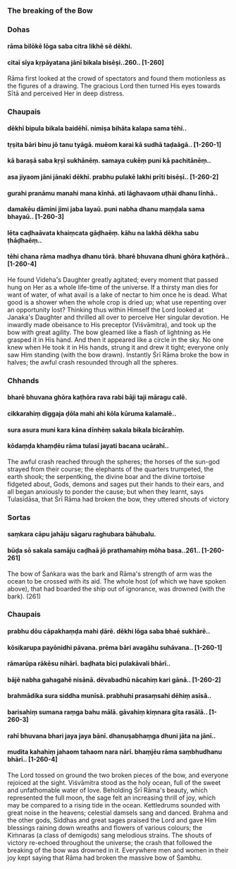 ### The breaking of the Bow

### Dohas

#### rāma bilōkē lōga saba citra likhē sē dēkhi.
#### citaī sīya kṛpāyatana jānī bikala bisēṣi..260.. [1-260]

Rāma first looked at the crowd of spectators and found them motionless as the figures of a drawing. The gracious Lord then turned His eyes towards Sītā and perceived Her in deep distress.

### Chaupais

#### dēkhī bipula bikala baidēhī. nimiṣa bihāta kalapa sama tēhī..
#### tṛṣita bāri binu jō tanu tyāgā. muēom karai kā sudhā taḍaāgā.. [1-260-1]
#### kā baraṣā saba kṛṣī sukhānēṃ. samaya cukēṃ puni kā pachitānēṃ..
#### asa jiyaom jāni jānakī dēkhī. prabhu pulakē lakhi prīti bisēṣī.. [1-260-2]
#### gurahi pranāmu manahi mana kīnhā. ati lāghavaom uṭhāi dhanu līnhā..
#### damakēu dāmini jimi jaba layaū. puni nabha dhanu maṃḍala sama bhayaū.. [1-260-3]
#### lēta caḍhaāvata khaiṃcata gāḍhaēṃ. kāhu na lakhā dēkha sabu ṭhāḍhaēṃ..
#### tēhi chana rāma madhya dhanu tōrā. bharē bhuvana dhuni ghōra kaṭhōrā.. [1-260-4]

He found Videha's Daughter greatly agitated; every moment that passed hung on Her as a whole life-time of the universe. If a thirsty man dies for want of water, of what avail is a lake of nectar to him once he is dead. What good is a shower when the whole crop is dried up; what use repenting over an opportunity lost? Thinking thus within Himself the Lord looked at Janaka's Daughter and thrilled all over to perceive Her singular devotion. He inwardly made obeisance to His preceptor (Viśvāmitra), and took up the bow with great agility. The bow gleamed like a flash of lightning as He grasped it in His hand. And then it appeared like a circle in the sky. No one knew when He took it in His hands, strung it and drew it tight; everyone only saw Him standing (with the bow drawn). Instantly Śrī Rāma broke the bow in halves; the awful crash resounded through all the spheres.

### Chhands

#### bharē bhuvana ghōra kaṭhōra rava rabi bāji taji māragu calē.
#### cikkarahiṃ diggaja ḍōla mahi ahi kōla kūruma kalamalē..
#### sura asura muni kara kāna dīnhēṃ sakala bikala bicārahīṃ.
#### kōdaṃḍa khaṃḍēu rāma tulasī jayati bacana ucārahī..

The awful crash reached through the spheres; the horses of the sun-god strayed from their course; the elephants of the quarters trumpeted, the earth shook; the serpentking, the divine boar and the divine tortoise fidgeted about, Gods, demons and sages put their hands to their ears, and all began anxiously to ponder the cause; but when they learnt, says Tulasīdāsa, that Śrī Rāma had broken the bow, they uttered shouts of victory

### Sortas

#### saṃkara cāpu jahāju sāgaru raghubara bāhubalu.
#### būḍa sō sakala samāju caḍhaā jō prathamahiṃ mōha basa..261.. [1-260-261]

The bow of Śaṅkara was the bark and Rāma's strength of arm was the ocean to be crossed with its aid. The whole host (of which we have spoken above), that had boarded the ship out of ignorance, was drowned (with the bark). (261)

### Chaupais

#### prabhu dōu cāpakhaṃḍa mahi ḍārē. dēkhi lōga saba bhaē sukhārē..
#### kōsikarupa payōnidhi pāvana. prēma bāri avagāhu suhāvana.. [1-260-1]
#### rāmarūpa rākēsu nihārī. baḍhata bīci pulakāvali bhārī..
#### bājē nabha gahagahē nisānā. dēvabadhū nācahiṃ kari gānā.. [1-260-2]
#### brahmādika sura siddha munīsā. prabhuhi prasaṃsahi dēhiṃ asīsā..
#### barisahiṃ sumana raṃga bahu mālā. gāvahiṃ kiṃnara gīta rasālā.. [1-260-3]
#### rahī bhuvana bhari jaya jaya bānī. dhanuṣabhaṃga dhuni jāta na jānī..
#### mudita kahahiṃ jahaom tahaom nara nārī. bhaṃjēu rāma saṃbhudhanu bhārī.. [1-260-4]

The Lord tossed on ground the two broken pieces of the bow, and everyone rejoiced at the sight. Viśvāmitra stood as the holy ocean, full of the sweet and unfathomable water of love. Beholding Śrī Rāma's beauty, which represented the full moon, the sage felt an increasing thrill of joy, which may be compared to a rising tide in the ocean. Kettledrums sounded with great noise in the heavens; celestial damsels sang and danced. Brahma and the other gods, Siddhas and great sages praised the Lord and gave Him blessings raining down wreaths and flowers of various colours; the Kiṁnaras (a class of demigods) sang melodious strains. The shouts of victory re-echoed throughout the universe; the crash that followed the breaking of the bow was drowned in it. Everywhere men and women in their joy kept saying that Rāma had broken the massive bow of Śambhu.